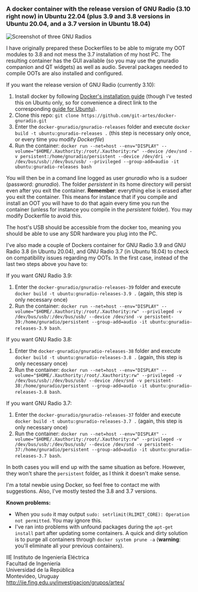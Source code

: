 ### A docker container with the release version of GNU Radio (3.10 right now) in Ubuntu 22.04 (plus 3.9 and 3.8 versions in Ubuntu 20.04, and a 3.7 version in Ubuntu 18.04)

![Screenshot of three GNU Radios](https://iie.fing.edu.uy/~flarroca/todos_gnuradio.png)

I have originally prepared these Dockerfiles to be able to migrate my OOT modules to 3.8 and not mess the 3.7 installation of my host PC. The resulting container has the GUI available (so you may use the gnuradio companion and QT widgets) as well as audio. Several packages needed to compile OOTs are also installed and configured. 

If you want the release version of GNU Radio (currently 3.10): 

1. Install docker by following [Docker's installation guide](https://docs.docker.com/get-docker/) (though I've tested this on Ubuntu only, so for convenience a direct link to the corresponding [guide for Ubuntu](https://docs.docker.com/engine/install/ubuntu/#install-using-the-repository)). 
1. Clone this repo: `git clone https://github.com/git-artes/docker-gnuradio.git`
1. Enter the `docker-gnuradio/gnuradio-releases` folder and execute `docker build -t ubuntu:gnuradio-releases .` (this step is necessary only once, or every time you modify *Dockerfile*) 
1. Run the container: `docker run --net=host --env="DISPLAY" --volume="$HOME/.Xauthority:/root/.Xauthority:rw" --device /dev/snd -v persistent:/home/gnuradio/persistent --device /dev/dri -v /dev/bus/usb/:/dev/bus/usb/ --privileged --group-add=audio -it ubuntu:gnuradio-releases bash`

You will then be in a comand line logged as user *gnuradio* who is a sudoer (password: *gnuradio*). The folder *persistent* in its home directory will persist even after you exit the container. **Remember**: everything else is erased after you exit the container. This means for instance that if you compile and install an OOT you will have to do that again every time you run the container (unless for instance you compile in the *persistent* folder). You may modify Dockerfile to avoid this. 

The host's USB should be accessible from the docker too, meaning you should be able to use any SDR hardware you plug into the PC.

I've also made a couple of Dockers container for GNU Radio 3.9 and GNU Radio 3.8 (in Ubuntu 20.04), and GNU Radio 3.7 (in Ubuntu 18.04) to check on compatibility issues regarding my OOTs. In the first case, instead of the last two steps above you have to: 

If you want GNU Radio 3.9:

1. Enter the `docker-gnuradio/gnuradio-releases-39` folder and execute `docker build -t ubuntu:gnuradio-releases-3.9 .` (again, this step is only necessary once)
2. Run the container: `docker run --net=host --env="DISPLAY" --volume="$HOME/.Xauthority:/root/.Xauthority:rw" --privileged -v /dev/bus/usb/:/dev/bus/usb/ --device /dev/snd -v persistent-39:/home/gnuradio/persistent --group-add=audio -it ubuntu:gnuradio-releases-3.9 bash`. 

If you want GNU Radio 3.8:

1. Enter the `docker-gnuradio/gnuradio-releases-38` folder and execute `docker build -t ubuntu:gnuradio-releases-3.8 .` (again, this step is only necessary once)
2. Run the container: `docker run --net=host --env="DISPLAY" --volume="$HOME/.Xauthority:/root/.Xauthority:rw" --privileged -v /dev/bus/usb/:/dev/bus/usb/ --device /dev/snd -v persistent-38:/home/gnuradio/persistent --group-add=audio -it ubuntu:gnuradio-releases-3.8 bash`. 

If you want GNU Radio 3.7:

1. Enter the `docker-gnuradio/gnuradio-releases-37` folder and execute `docker build -t ubuntu:gnuradio-releases-3.7 .` (again, this step is only necessary once)
2. Run the container: `docker run --net=host --env="DISPLAY" --volume="$HOME/.Xauthority:/root/.Xauthority:rw" --privileged -v /dev/bus/usb/:/dev/bus/usb/ --device /dev/snd -v persistent-37:/home/gnuradio/persistent --group-add=audio -it ubuntu:gnuradio-releases-3.7 bash`. 

In both cases you will end up with the same situation as before. However, they won't share the `persistent` folder, as I think it doesn't make sense.

I'm a total newbie using Docker, so feel free to contact me with suggestions. Also, I've mostly tested the 3.8 and 3.7 versions.

**Known problems:**
- When you `sudo` it may output `sudo: setrlimit(RLIMIT_CORE): Operation not permitted`. You may ignore this. 
- I've ran into problems with unfound packages during the `apt-get install` part after updating some containers. A quick and dirty solution is to purge all containers through `docker system prune -a` (**warning**: you'll eliminate all your previous containers).

IIE Instituto de Ingeniería Eléctrica  
Facultad de Ingeniería  
Universidad de la República  
Montevideo, Uruguay  
http://iie.fing.edu.uy/investigacion/grupos/artes/  
 

